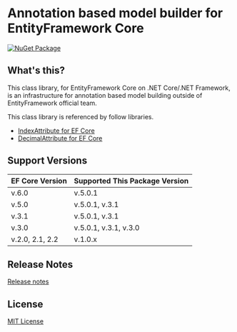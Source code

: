 # Annotation based model builder for EntityFramework Core  
[![NuGet Package](https://img.shields.io/nuget/v/Toolbelt.EntityFrameworkCore.AnnotationBasedModelBuilder.svg)](https://www.nuget.org/packages/Toolbelt.EntityFrameworkCore.AnnotationBasedModelBuilder/)

## What's this?

This class library, for EntityFramework Core on .NET Core/.NET Framework, is an infrastructure for annotation based model building outside of EntityFramework official team.

This class library is referenced by follow libraries.

- [IndexAttribute for EF Core](https://www.nuget.org/packages/Toolbelt.EntityFrameworkCore.IndexAttribute/)
- [DecimalAttribute for EF Core](https://www.nuget.org/packages/Toolbelt.EntityFrameworkCore.DecimalAttribute/)

## Support Versions

EF Core Version | Supported This Package Version
----------------|------------------------------
v.6.0           | v.5.0.1
v.5.0           | v.5.0.1, v.3.1
v.3.1           | v.5.0.1, v.3.1
v.3.0           | v.5.0.1, v.3.1, v.3.0
v.2.0, 2.1, 2.2 | v.1.0.x

## Release Notes

[Release notes](https://github.com/jsakamoto/EntityFrameworkCore.AnnotationBasedModelBuilder/blob/master/RELEASE-NOTES.txt)

## License

[MIT License](https://github.com/jsakamoto/EntityFrameworkCore.AnnotationBasedModelBuilder/blob/master/LICENSE)

